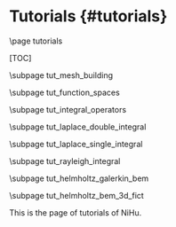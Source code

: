 Tutorials {#tutorials}
=========

\page tutorials

[TOC]

\subpage tut_mesh_building

\subpage tut_function_spaces

\subpage tut_integral_operators

\subpage tut_laplace_double_integral

\subpage tut_laplace_single_integral

\subpage tut_rayleigh_integral

\subpage tut_helmholtz_galerkin_bem

\subpage tut_helmholtz_bem_3d_fict

This is the page of tutorials of NiHu.
